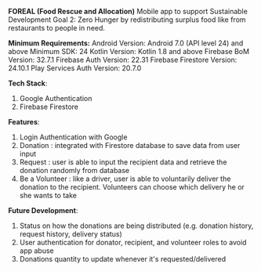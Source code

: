 **FOREAL (Food Rescue and Allocation)**
Mobile app to support Sustainable Development Goal 2: Zero Hunger by redistributing surplus food like from restaurants to people in need.

**Minimum Requirements:**
Android Version: Android 7.0 (API level 24) and above
Minimum SDK: 24
Kotlin Version: Kotlin 1.8 and above
Firebase BoM Version: 32.7.1
Firebase Auth Version: 22.31
Firebase Firestore Version: 24.10.1
Play Services Auth Version: 20.7.0

**Tech Stack**:
1. Google Authentication
2. Firebase Firestore

**Features**:
1. Login Authentication with Google
2. Donation        : integrated with Firestore database to save data from user input
3. Request         : user is able to input the recipient data and retrieve the donation randomly from database
4. Be a Volunteer  : like a driver, user is able to voluntarily deliver the donation to the recipient. Volunteers can choose which delivery he or she wants to take

**Future Development**:
1. Status on how the donations are being distributed (e.g. donation history, request history, delivery status)
2. User authentication for donator, recipient, and volunteer roles to avoid app abuse
3. Donations quantity to update whenever it's requested/delivered
